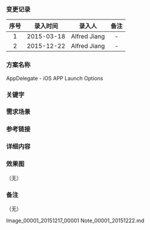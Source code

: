### 变更记录

| 序号 | 录入时间 | 录入人 | 备注 |
|:--------:|:--------:|:--------:|:--------:|
| 1 | 2015-03-18 | Alfred Jiang | - |
| 2 | 2015-12-22 | Alfred Jiang | - |

### 方案名称

AppDelegate - iOS APP Launch Options

### 关键字

### 需求场景

### 参考链接

### 详细内容

### 效果图
（无）

### 备注
（无）

Image_00001_20151217_00001
Note_00001_20151222.md
